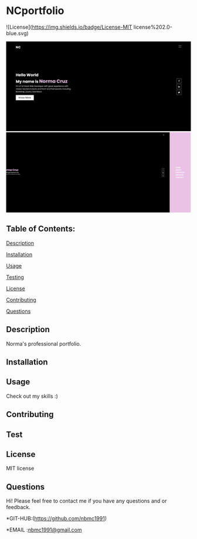 # NCportfolio


  ![License](https://img.shields.io/badge/License-MIT license%202.0-blue.svg)

   ![](https://github.com/nbmc1991/NCportfolio/blob/main/public/images/Screenshot%202020-11-18%20151909.png)
   ![](https://github.com/nbmc1991/NCportfolio/blob/main/public/images/Screenshot%202020-11-18%20152032.png)


## Table of Contents:


[Description](#description)


[Installation](#installation)

[Usage](#usage)


[Testing](#testing)


[License](#license)


[Contributing](#contributing)


[Questions](#questions)



## Description

Norma's professional portfolio.

## Installation
## Usage 

Check out my skills :)

## Contributing
## Test 
## License 

 MIT license


## Questions 
Hi! 
Please feel free to contact me if you have any questions and     or feedback.


*GIT-HUB:(https://github.com/nbmc1991)

*EMAIL :nbmc1991@gmail.com
